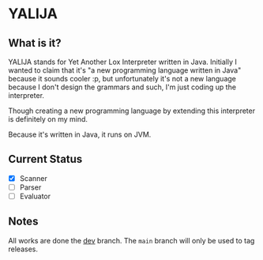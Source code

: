 # YALIJA

## What is it?
YALIJA stands for Yet Another Lox Interpreter written in Java. Initially I wanted to claim that it's "a new programming language written in Java" because it sounds cooler :p, but unfortunately it's not a new language because I don't design the grammars and such, I'm just coding up the interpreter.

Though creating a new programming language by extending this interpreter is definitely on my mind.

Because it's written in Java, it runs on JVM.

## Current Status
- [x] Scanner
- [ ] Parser
- [ ] Evaluator

## Notes
All works are done the [dev](https://github.com/danilhendrasr/yalija/tree/dev) branch. The `main` branch will only be used to tag releases.
